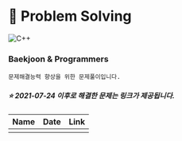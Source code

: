 #  :page_facing_up: Problem Solving
<img alt="C++" src="https://img.shields.io/badge/C++-00599C.svg?style=for-the-badge&logo=cplusplus&logoColor=white">

  ### Baekjoon & Programmers
    문제해결능력 향상을 위한 문제풀이입니다.


##### :star: 2021-07-24 이후로 해결한 문제는 링크가 제공됩니다.
| Name                |  Date                      | Link              |  
|:--- | ---: | :---: |  
|             |           |  |  

